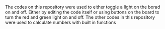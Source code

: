 The codes on this repository were used to either toggle a light on the borad on and off. Either by editing the code itself or using buttons on the board to turn the red and green light on and off.
The other codes in this repository were used to calculate numbers with built in functions
